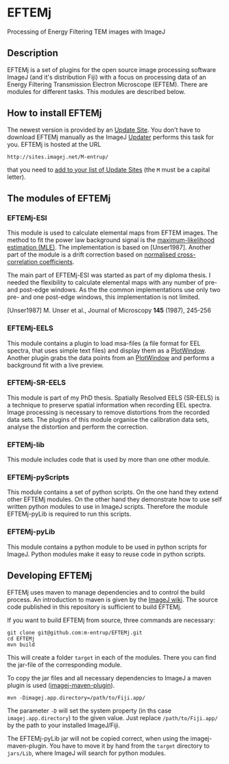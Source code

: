# EFTEMj
Processing of Energy Filtering TEM images with ImageJ

## Description
EFTEMj is a set of plugins for the open source image processing software ImageJ (and it's distribution Fiji) with a focus on processing data of an Energy Filtering Transmission Electron Microscope (EFTEM). There are modules for different tasks. This modules are described below.

## How to install EFTEMj
The newest version is provided by an [Update Site]. You don't have to download EFTEMj manually as the ImageJ [Updater] performs this task for you. EFTEMj is hosted at the URL
```
http://sites.imagej.net/M-entrup/
```
that you need to [add to your list of Update Sites][addUpdateSite] (the ``M`` must be a capital letter).

## The modules of EFTEMj
### EFTEMj-ESI
This module is used to calculate elemental maps from EFTEM images. The method to fit the power law background signal is the [maximum-likelihood estimation (MLE)][MLE-wiki]. The implementation is based on [Unser1987]. Another part of the module is a drift correction based on [normalised cross-correlation coefficients][NCCC].

The main part of EFTEMj-ESI was started as part of my diploma thesis. I needed the flexibility to calculate elemental maps with any number of pre- and post-edge windows. As the the common implementations use only two pre- and one post-edge windows, this implementation is not limited.

[Unser1987] M. Unser et al., Journal of Microscopy **145** (1987), 245-256

### EFTEMj-EELS
This module contains a plugin to load msa-files (a file format for EEL spectra, that uses simple text files) and display them as a [PlotWindow]. Another plugin grabs the data points from an [PlotWindow] and performs a background fit with a live preview.

### EFTEMj-SR-EELS
This module is part of my PhD thesis. Spatially Resolved EELS (SR-EELS) is a technique to preserve spatial information when recording EEL spectra. Image processing is necessary to remove distortions from the recorded data sets. The plugins of this module organise the calibration data sets, analyse the distortion and perform the correction.

### EFTEMj-lib
This module includes code that is used by more than one other module.

### EFTEMj-pyScripts
This module contains a set of python scripts. On the one hand they extend other EFTEMj modules. On the other hand they demonstrate how to use self written python modules to use in ImageJ scripts. Therefore the module	EFTEMj-pyLib is required to run this scripts.

### EFTEMj-pyLib
This module contains a python module to be used in python scripts for ImageJ. Python modules make it easy to reuse code in python scripts.

## Developing EFTEMj
EFTEMj uses maven to manage dependencies and to control the build process. An introduction to maven is given by the [ImageJ wiki][ImageJMaven]. The source code published in this repository is sufficient to build EFTEMj.

If you want to build EFTEMj from source, three commands are necessary:
```
git clone git@github.com:m-entrup/EFTEMj.git
cd EFTEMj
mvn build
```
This will create a folder ``target`` in each of the modules. There you can find the jar-file of the corresponding module.

To copy the jar files and all necessary dependencies to ImageJ a maven plugin is used ([imagej-maven-plugin]).
```
mvn -Dimagej.app.directory=/path/to/Fiji.app/
```
The parameter ``-D`` will set the system property (in ths case ``imagej.app.directory``) to the given value. Just replace ``/path/to/Fiji.app/`` by the path to your installed ImageJ/Fiji.

The EFTEMj-pyLib jar will not be copied correct, when using the imagej-maven-plugin. You have to move it by hand from the ``target`` directory to ``jars/Lib``, where ImageJ will search for python modules.

[Update Site]: http://imagej.net/Update_Sites
[Updater]: http://imagej.net/Updater
[addUpdateSite]: http://imagej.net/How_to_follow_a_3rd_party_update_site
[MLE-wiki]: https://en.wikipedia.org/wiki/Maximum_likelihood
[NCCc]: https://en.wikipedia.org/wiki/Cross-correlation#Normalized_cross-correlation
[PlotWindow]: http://rsb.info.nih.gov/ij/developer/api/ij/gui/PlotWindow.html
[ImageJMaven]: http://imagej.net/Maven
[imagej-maven-plugin]: https://github.com/imagej/imagej-maven-plugin
